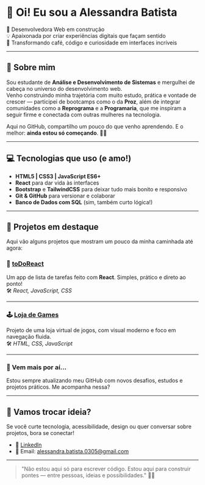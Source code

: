# 👋 Oi! Eu sou a Alessandra Batista

🎨 Desenvolvedora Web em construção  
💡 Apaixonada por criar experiências digitais que façam sentido  
🚀 Transformando café, código e curiosidade em interfaces incríveis

---

## 🌟 Sobre mim

Sou estudante de **Análise e Desenvolvimento de Sistemas** e mergulhei de cabeça no universo do desenvolvimento web.  
Venho construindo minha trajetória com muito estudo, prática e vontade de crescer — participei de bootcamps como o da **Proz**, além de integrar comunidades como a **Reprograma** e a **Programaria**, que me inspiram a seguir firme e conectada com outras mulheres na tecnologia.

Aqui no GitHub, compartilho um pouco do que venho aprendendo. E o melhor: **ainda estou só começando**. 👣✨

---

## 💻 Tecnologias que uso (e amo!)

- **HTML5 | CSS3 | JavaScript ES6+**
- **React** para dar vida às interfaces
- **Bootstrap** e **TailwindCSS** para deixar tudo mais bonito e responsivo
- **Git & GitHub** para versionar e colaborar
- **Banco de Dados com SQL** (sim, também curto lógica!)

---

## 📂 Projetos em destaque

Aqui vão alguns projetos que mostram um pouco da minha caminhada até agora:

### 📝 [toDoReact](https://github.com/AlessandraBatistaJ/toDoReact)
Um app de lista de tarefas feito com **React**. Simples, prático e direto ao ponto!  
🛠️ _React, JavaScript, CSS_

---

### 🕹️ [Loja de Games](https://github.com/AlessandraBatistaJ/lojaGames)
Projeto de uma loja virtual de jogos, com visual moderno e foco em navegação fluida.  
🛠️ _HTML, CSS, JavaScript_

---

### 🚀 Vem mais por aí…
Estou sempre atualizando meu GitHub com novos desafios, estudos e projetos práticos. Me acompanha nessa?

---

## 🤝 Vamos trocar ideia?

Se você curte tecnologia, acessibilidade, design ou quer conversar sobre projetos, bora se conectar!

- 💼 [LinkedIn](https://www.linkedin.com/in/alessandra-batista-52195724b/)
- 💌 Email: alessandra.batista.0305@gmail.com

---

> "Não estou aqui só para escrever código. Estou aqui para construir pontes — entre pessoas, ideias e possibilidades." 🌈✨
